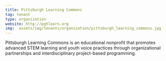 ```yaml
---
title: Pittsburgh Learning Commons
tag: tenant
type: organization
website: http://pghlearn.org
img:  assets/img/tenants/organization/pittsburgh_learning_commons.jpg
---
```


Pittsburgh Learning Commons is an educational nonprofit that promotes advanced STEM learning and youth voice practices through organizational partnerships and interdisciplinary project-based programming.

